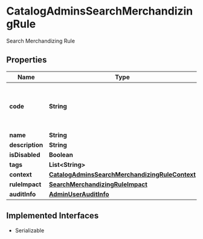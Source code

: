 

# CatalogAdminsSearchMerchandizingRule

Search Merchandizing Rule

## Properties

| Name | Type | Description | Notes |
|------------ | ------------- | ------------- | -------------|
|**code** | **String** | Unique identifier. Will be generated if not provided. |  [optional] |
|**name** | **String** |  |  [optional] |
|**description** | **String** |  |  [optional] |
|**isDisabled** | **Boolean** |  |  [optional] |
|**tags** | **List&lt;String&gt;** |  |  [optional] |
|**context** | [**CatalogAdminsSearchMerchandizingRuleContext**](CatalogAdminsSearchMerchandizingRuleContext.md) |  |  [optional] |
|**ruleImpact** | [**SearchMerchandizingRuleImpact**](SearchMerchandizingRuleImpact.md) |  |  [optional] |
|**auditInfo** | [**AdminUserAuditInfo**](AdminUserAuditInfo.md) |  |  [optional] |


## Implemented Interfaces

* Serializable


